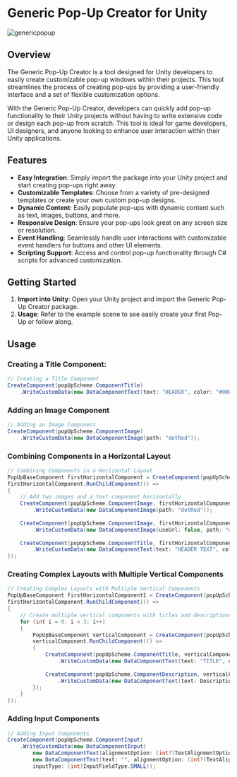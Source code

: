 # Generic Pop-Up Creator for Unity

![genericpopup](https://github.com/dogugzm/GenericPopUp/assets/30691424/2dc1c1fc-2365-4a8b-aa04-438164a1d9be)


## Overview

The Generic Pop-Up Creator is a tool designed for Unity developers to easily create customizable pop-up windows within their projects. This tool streamlines the process of creating pop-ups by providing a user-friendly interface and a set of flexible customization options.

With the Generic Pop-Up Creator, developers can quickly add pop-up functionality to their Unity projects without having to write extensive code or design each pop-up from scratch. This tool is ideal for game developers, UI designers, and anyone looking to enhance user interaction within their Unity applications.

## Features

- **Easy Integration**: Simply import the package into your Unity project and start creating pop-ups right away.
- **Customizable Templates**: Choose from a variety of pre-designed templates or create your own custom pop-up designs.
- **Dynamic Content**: Easily populate pop-ups with dynamic content such as text, images, buttons, and more.
- **Responsive Design**: Ensure your pop-ups look great on any screen size or resolution.
- **Event Handling**: Seamlessly handle user interactions with customizable event handlers for buttons and other UI elements.
- **Scripting Support**: Access and control pop-up functionality through C# scripts for advanced customization.

## Getting Started

1. **Import into Unity**: Open your Unity project and import the Generic Pop-Up Creator package.
2. **Usage**: Refer to the example scene to see easily create your first Pop-Up or follow along.

## Usage

### Creating a Title Component:
```csharp
// Creating a Title Component
CreateComponent(popUpScheme.ComponentTitle)
    .WriteCustomData(new DataComponentText(text: "HEADER", color: "#000000", fontSize: 100));
```
### Adding an Image Component
```csharp
// Adding an Image Component
CreateComponent(popUpScheme.ComponentImage)
    .WriteCustomData(new DataComponentImage(path: "dotRed"));
```
### Combining Components in a Horizontal Layout
```csharp
// Combining Components in a Horizontal Layout
PopUpBaseComponent firstHorizontalComponent = CreateComponent(popUpScheme.HorizontalComponentParent);
firstHorizontalComponent.RunChildComponent(() =>
{
    // Add two images and a text component horizontally
    CreateComponent(popUpScheme.ComponentImage, firstHorizontalComponent.transform)
        .WriteCustomData(new DataComponentImage(path: "dotRed"));
        
    CreateComponent(popUpScheme.ComponentImage, firstHorizontalComponent.transform)
        .WriteCustomData(new DataComponentImage(useUrl: false, path: "dotRed"));
        
    CreateComponent(popUpScheme.ComponentTitle, firstHorizontalComponent.transform)
        .WriteCustomData(new DataComponentText(text: "HEADER TEXT", color: "#000000", fontSize: 80));
});
```
### Creating Complex Layouts with Multiple Vertical Components
```csharp
// Creating Complex Layouts with Multiple Vertical Components
PopUpBaseComponent firstHorizontalComponent1 = CreateComponent(popUpScheme.HorizontalComponentParent);
firstHorizontalComponent.RunChildComponent(() =>
{
    // Create multiple vertical components with titles and descriptions
    for (int i = 0; i < 3; i++)
    {
        PopUpBaseComponent verticalComponent = CreateComponent(popUpScheme.VerticalComponentParent, firstHorizontalComponent1.transform);
        verticalComponent.RunChildComponent(() =>
        {
            CreateComponent(popUpScheme.ComponentTitle, verticalComponent.transform)
                .WriteCustomData(new DataComponentText(text: "TITLE", color: "#ff1100"));
                
            CreateComponent(popUpScheme.ComponentDescription, verticalComponent.transform)
                .WriteCustomData(new DataComponentText(text: DescriptionText, fontSize: 35));
        });
    }
});
```
### Adding Input Components
```csharp
// Adding Input Components
CreateComponent(popUpScheme.ComponentInput)
    .WriteCustomData(new DataComponentInput(
        new DataComponentText(alignmentOption: (int?)TextAlignmentOptions.Left, text: "PLACEHOLDER"),
        new DataComponentText(text: "", alignmentOption: (int?)TextAlignmentOptions.Left),
        inputType: (int)InputFieldType.SMALL));
```


   




